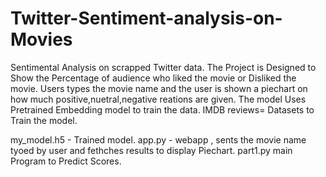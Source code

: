 # Twitter-Sentiment-analysis-on-Movies
Sentimental Analysis on scrapped Twitter data.
The Project is Designed to Show the Percentage of audience who liked the movie or Disliked the movie.
Users types the movie name and the user is shown a piechart on how much positive,nuetral,negative reations are given.
The model Uses Pretrained Embedding model to train the data.
IMDB reviews= Datasets to Train the model.

my_model.h5 - Trained model.
app.py - webapp , sents the movie name tyoed by user and fethches results to display Piechart.
part1.py main Program to Predict Scores.
